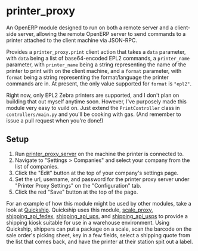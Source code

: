 # printer_proxy

An OpenERP module designed to run on both a remote server and a client-side server, allowing the remote OpenERP server to send commands to a printer attached to the client machine via JSON-RPC.

Provides a `printer_proxy.print` client action that takes a `data` parameter, with `data` being a list of base64-encoded EPL2 commands, a `printer_name` parameter, with `printer_name` being a string representing the name of the printer to print with on the client machine, and a `format` parameter, with `format` being a string representing the format/language the printer commands are in. At present, the only value supported for `format` is `"epl2"`.

Right now, only EPL2 Zebra printers are supported, and I don't plan on building that out myself anytime soon. However, I've purposely made this module very easy to vuild on. Just extend the `PrintController` class in `controllers/main.py` and you'll be cooking with gas. (And remember to issue a pull request when you're done!)

## Setup

1. Run [printer_proxy_server](http://github.com/ryepdx/printer_proxy_server) on the machine the printer is connected to.
2. Navigate to "Settings > Companies" and select your company from the list of companies.
3. Click the "Edit" button at the top of your company's settings page.
4. Set the url, username, and password for the printer proxy server under "Printer Proxy Settings" on the "Configuration" tab.
5. Click the red "Save" button at the top of the page.

For an example of how this module might be used by other modules, take a look at [Quickship](http://github.com/ryepdx/quickship). Quickship uses this module, [scale_proxy](http://github.com/ryepdx/scale_proxy), [shipping_api_fedex](https://github.com/ryepdx/shipping_api_fedex), [shipping_api_ups](https://github.com/ryepdx/shipping_api_ups), and [shipping_api_usps](https://github.com/ryepdx/shipping_api_usps) to provide a shipping kiosk suitable for use in a warehouse environment. Using Quickship, shippers can put a package on a scale, scan the barcode on the sale order's picking sheet, key in a few fields, select a shipping quote from the list that comes back, and have the printer at their station spit out a label.
